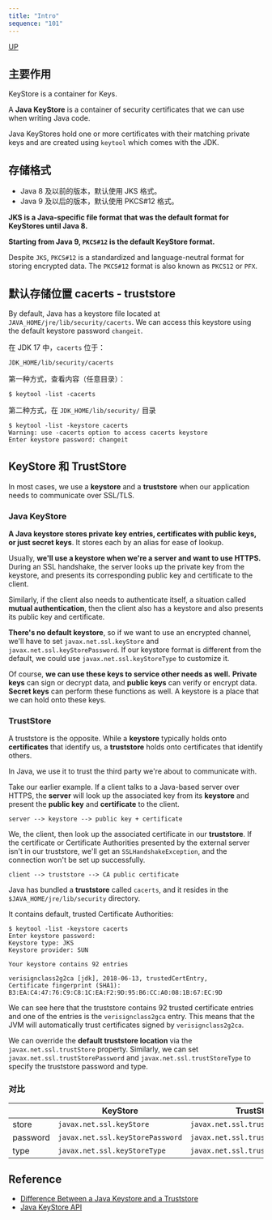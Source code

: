```yaml
---
title: "Intro"
sequence: "101"
---
```


[UP](/java-crypto.html)

## 主要作用

KeyStore is a container for Keys.

A **Java KeyStore** is a container of security certificates that we can use when writing Java code.

Java KeyStores hold one or more certificates with their matching private keys and
are created using `keytool` which comes with the JDK.

## 存储格式

- Java 8 及以前的版本，默认使用 JKS 格式。
- Java 9 及以后的版本，默认使用 PKCS#12 格式。

**JKS is a Java-specific file format that was the default format for KeyStores until Java 8.**

**Starting from Java 9, `PKCS#12` is the default KeyStore format.**

Despite `JKS`, `PKCS#12` is a standardized and language-neutral format for storing encrypted data.
The `PKCS#12` format is also known as `PKCS12` or `PFX`.

## 默认存储位置 cacerts - truststore

By default, Java has a keystore file located at `JAVA_HOME/jre/lib/security/cacerts`.
We can access this keystore using the default keystore password `changeit`.

在 JDK 17 中，`cacerts` 位于：

```text
JDK_HOME/lib/security/cacerts
```

第一种方式，查看内容（任意目录）：

```text
$ keytool -list -cacerts
```

第二种方式，在 `JDK_HOME/lib/security/` 目录

```text
$ keytool -list -keystore cacerts
Warning: use -cacerts option to access cacerts keystore
Enter keystore password: changeit
```

## KeyStore 和 TrustStore

In most cases, we use a **keystore** and a **truststore** when our application needs to communicate over SSL/TLS.

### Java KeyStore

**A Java keystore stores private key entries, certificates with public keys, or just secret keys**.
It stores each by an alias for ease of lookup.

Usually, **we'll use a keystore when we're a server and want to use HTTPS.**
During an SSL handshake, the server looks up the private key from the keystore,
and presents its corresponding public key and certificate to the client.

Similarly, if the client also needs to authenticate itself,
a situation called **mutual authentication**,
then the client also has a keystore and also presents its public key and certificate.

**There's no default keystore**, so if we want to use an encrypted channel,
we'll have to set `javax.net.ssl.keyStore` and `javax.net.ssl.keyStorePassword`.
If our keystore format is different from the default,
we could use `javax.net.ssl.keyStoreType` to customize it.

Of course, **we can use these keys to service other needs as well.**
**Private keys** can sign or decrypt data, and **public keys** can verify or encrypt data.
**Secret keys** can perform these functions as well.
A keystore is a place that we can hold onto these keys.

### TrustStore

A truststore is the opposite.
While a **keystore** typically holds onto **certificates** that identify us,
a **truststore** holds onto certificates that identify others.

In Java, we use it to trust the third party we're about to communicate with.

Take our earlier example. If a client talks to a Java-based server over HTTPS,
the **server** will look up the associated key from its **keystore** and
present the **public key** and **certificate** to the client.

```text
server --> keystore --> public key + certificate
```

We, the client, then look up the associated certificate in our **truststore**.
If the certificate or Certificate Authorities presented by the external server isn't in our truststore,
we'll get an `SSLHandshakeException`, and the connection won't be set up successfully.

```text
client --> truststore --> CA public certificate
```

Java has bundled a **truststore** called `cacerts`, and it resides in the `$JAVA_HOME/jre/lib/security` directory.

It contains default, trusted Certificate Authorities:

```text
$ keytool -list -keystore cacerts
Enter keystore password:
Keystore type: JKS
Keystore provider: SUN

Your keystore contains 92 entries

verisignclass2g2ca [jdk], 2018-06-13, trustedCertEntry,
Certificate fingerprint (SHA1): B3:EA:C4:47:76:C9:C8:1C:EA:F2:9D:95:B6:CC:A0:08:1B:67:EC:9D
```

We can see here that the truststore contains 92 trusted certificate entries and
one of the entries is the `verisignclass2gca` entry.
This means that the JVM will automatically trust certificates signed by `verisignclass2g2ca`.

We can override the **default truststore location** via the `javax.net.ssl.trustStore` property.
Similarly, we can set `javax.net.ssl.trustStorePassword` and `javax.net.ssl.trustStoreType`
to specify the truststore password and type.

### 对比

|          | KeyStore                         | TrustStore                         |
|----------|----------------------------------|------------------------------------|
| store    | `javax.net.ssl.keyStore`         | `javax.net.ssl.trustStore`         |
| password | `javax.net.ssl.keyStorePassword` | `javax.net.ssl.trustStorePassword` |
| type     | `javax.net.ssl.keyStoreType`     | `javax.net.ssl.trustStoreType`     |

## Reference

- [Difference Between a Java Keystore and a Truststore](https://www.baeldung.com/java-keystore-truststore-difference)
- [Java KeyStore API](https://www.baeldung.com/java-keystore)
